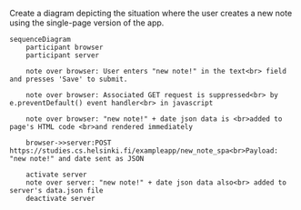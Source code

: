 Create a diagram depicting the situation where the user creates a new note using the single-page version of the app.

```mermaid
sequenceDiagram
    participant browser
    participant server
    
    note over browser: User enters "new note!" in the text<br> field and presses 'Save' to submit.

    note over browser: Associated GET request is suppressed<br> by e.preventDefault() event handler<br> in javascript

    note over browser: "new note!" + date json data is <br>added to page's HTML code <br>and rendered immediately

    browser->>server:POST https://studies.cs.helsinki.fi/exampleapp/new_note_spa<br>Payload: "new note!" and date sent as JSON

    activate server
    note over server: "new note!" + date json data also<br> added to server's data.json file
    deactivate server
```